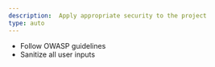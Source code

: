 ```yaml
---
description:  Apply appropriate security to the project
type: auto
---
```

- Follow OWASP guidelines
- Sanitize all user inputs
